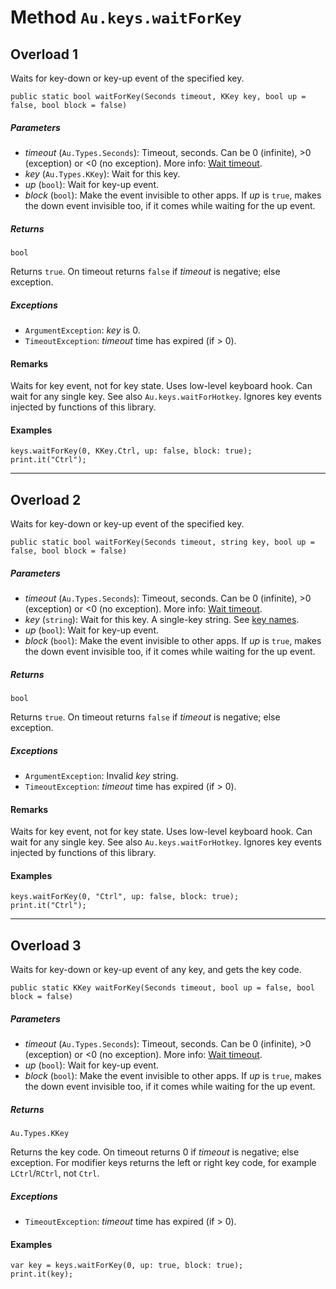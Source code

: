 # Method `Au.keys.waitForKey`

## Overload 1

Waits for key-down or key-up event of the specified key.

```
public static bool waitForKey(Seconds timeout, KKey key, bool up = false, bool block = false)
```

##### Parameters

- *timeout*  (`Au.Types.Seconds`):
    Timeout, seconds. Can be 0 (infinite), >0 (exception) or \<0 (no exception). More info: [Wait timeout](../articles/Wait%20timeout.html).
- *key*  (`Au.Types.KKey`):
    Wait for this key.
- *up*  (`bool`):
    Wait for key-up event.
- *block*  (`bool`):
    Make the event invisible to other apps. If *up* is `true`, makes the down event invisible too, if it comes while waiting for the up event.

##### Returns

`bool`

Returns `true`. On timeout returns `false` if *timeout* is negative; else exception.

##### Exceptions

- `ArgumentException`:
    *key* is 0.
- `TimeoutException`:
    *timeout* time has expired (if > 0).

#### Remarks

Waits for key event, not for key state. Uses low-level keyboard hook. Can wait for any single key. See also `Au.keys.waitForHotkey`. Ignores key events injected by functions of this library.

#### Examples

```
keys.waitForKey(0, KKey.Ctrl, up: false, block: true);
print.it("Ctrl");
```

* * *

## Overload 2

Waits for key-down or key-up event of the specified key.

```
public static bool waitForKey(Seconds timeout, string key, bool up = false, bool block = false)
```

##### Parameters

- *timeout*  (`Au.Types.Seconds`):
    Timeout, seconds. Can be 0 (infinite), >0 (exception) or \<0 (no exception). More info: [Wait timeout](../articles/Wait%20timeout.html).
- *key*  (`string`):
    Wait for this key. A single-key string. See [key names](../articles/Key%20names%20and%20operators.html).
- *up*  (`bool`):
    Wait for key-up event.
- *block*  (`bool`):
    Make the event invisible to other apps. If *up* is `true`, makes the down event invisible too, if it comes while waiting for the up event.

##### Returns

`bool`

Returns `true`. On timeout returns `false` if *timeout* is negative; else exception.

##### Exceptions

- `ArgumentException`:
    Invalid *key* string.
- `TimeoutException`:
    *timeout* time has expired (if > 0).

#### Remarks

Waits for key event, not for key state. Uses low-level keyboard hook. Can wait for any single key. See also `Au.keys.waitForHotkey`. Ignores key events injected by functions of this library.

#### Examples

```
keys.waitForKey(0, "Ctrl", up: false, block: true);
print.it("Ctrl");
```

* * *

## Overload 3

Waits for key-down or key-up event of any key, and gets the key code.

```
public static KKey waitForKey(Seconds timeout, bool up = false, bool block = false)
```

##### Parameters

- *timeout*  (`Au.Types.Seconds`):
    Timeout, seconds. Can be 0 (infinite), >0 (exception) or \<0 (no exception). More info: [Wait timeout](../articles/Wait%20timeout.html).
- *up*  (`bool`):
    Wait for key-up event.
- *block*  (`bool`):
    Make the event invisible to other apps. If *up* is `true`, makes the down event invisible too, if it comes while waiting for the up event.

##### Returns

`Au.Types.KKey`

Returns the key code. On timeout returns 0 if *timeout* is negative; else exception. For modifier keys returns the left or right key code, for example `LCtrl`/`RCtrl`, not `Ctrl`.

##### Exceptions

- `TimeoutException`:
    *timeout* time has expired (if > 0).

#### Examples

```
var key = keys.waitForKey(0, up: true, block: true);
print.it(key);
```